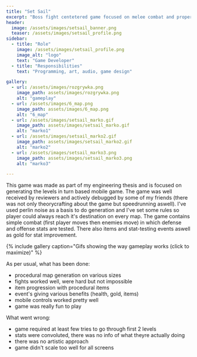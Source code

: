 ```yaml
---
title: "Set Sail"
excerpt: "Boss fight centetered game focused on melee combat and proper timing."
header:
  image: /assets/images/setsail_banner.png
  teaser: /assets/images/setsail_profile.png
sidebar:
  - title: "Role"
    image: /assets/images/setsail_profile.png
    image_alt: "logo"
    text: "Game Developer"
  - title: "Responsibilities"
    text: "Programming, art, audio, game design"

gallery:
  - url: /assets/images/rozgrywka.png
    image_path: assets/images/rozgrywka.png
    alt: "gameplay"
  - url: /assets/images/6_map.png
    image_path: assets/images/6_map.png
    alt: "6_map"
  - url: /assets/images/setsail_marko.gif
    image_path: assets/images/setsail_marko.gif
    alt: "marko1"
  - url: /assets/images/setsail_marko2.gif
    image_path: assets/images/setsail_marko2.gif
    alt: "marko2"
  - url: /assets/images/setsail_marko3.png
    image_path: assets/images/setsail_marko3.png
    alt: "marko3"

---
```

 
This game was made as part of my engineering thesis and is focused on generating the levels in turn based mobile game. The game was well received by reviewers and actively debugged by some of my friends (there was not only theorycrafting about the game but speedrunning aswell).
I've used perlin noise as a basis to do generation and I've set some rules so player could always reach it's destination on every map. The game contains simple combat (first player moves then enemies move) in which defense and offense stats are tested. There also items and stat-testing events aswell as gold for stat improvement.

{% include gallery caption="Gifs showing the way gameplay works (click to maximize)" %}

As per usual, what has been done:
- procedural map generation on various sizes
- fights worked well, were hard but not impossible
- item progression with procedural items
- event's giving various benefits (health, gold, items)
- mobile controls worked pretty well
- game was really fun to play

What went wrong:
- game required at least few tries to go through first 2 levels
- stats were convoluted, there was no info of what theyre actually doing
- there was no artistic approach
- game didn't scale too well for all screens